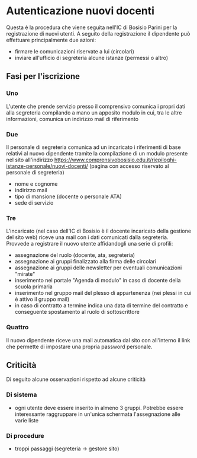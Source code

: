 # Autenticazione nuovi docenti

Questa è la procedura che viene seguita nell'IC di Bosisio Parini per la registrazione di nuovi utenti. A seguito della registrazione il dipendente può effettuare principalmente due azioni:
* firmare le comunicazioni riservate a lui (circolari)
* inviare all'ufficio di segreteria alcune istanze (permessi o altro)

## Fasi per l'iscrizione
### Uno
L'utente che prende servizio presso il comprensivo comunica i propri dati alla segreteria compilando a mano un apposito modulo in cui, tra le altre informazioni, comunica un indirizzo mail di riferimento

### Due
Il personale di segreteria comunica ad un incaricato i riferimenti di base relativi al nuovo dipendente tramite la compilazione di un modulo presente nel sito all'indirizzo https://www.comprensivobosisio.edu.it/riepiloghi-istanze-personale/nuovi-docenti/ (pagina con accesso riservato al personale di segreteria)
* nome e cognome
* indirizzo mail
* tipo di mansione (docente o personale ATA)
* sede di servizio

### Tre
L'incaricato (nel caso dell'IC di Bosisio è il docente incaricato della gestione del sito web) riceve una mail con i dati comunicati dalla segreteria. Provvede a registrare il nuovo utente affidandogli una serie di profili:
* assegnazione del ruolo (docente, ata, segreteria)
* assegnazione ai gruppi finalizzato alla firma delle circolari
* assegnazione ai gruppi delle newsletter per eventuali comunicazioni "mirate"
* inserimento nel portale "Agenda di modulo" in caso di docente della scuola primaria
* inserimento nel gruppo mail del plesso di appartenenza (nei plessi in cui è attivo il gruppo mail)
* in caso di contratto a termine indica una data di termine del contratto e conseguente spostamento al ruolo di sottoscrittore

### Quattro
Il nuovo dipendente riceve una mail automatica dal sito con all'interno il link che permette di impostare una propria password personale.


## Criticità
Di seguito alcune osservazioni rispetto ad alcune criticità

### Di sistema
* ogni utente deve essere inserito in almeno 3 gruppi. Potrebbe essere interessante raggruppare in un'unica schermata l'assegnazione alle varie liste

### Di procedure
* troppi passaggi (segreteria -> gestore sito) 
